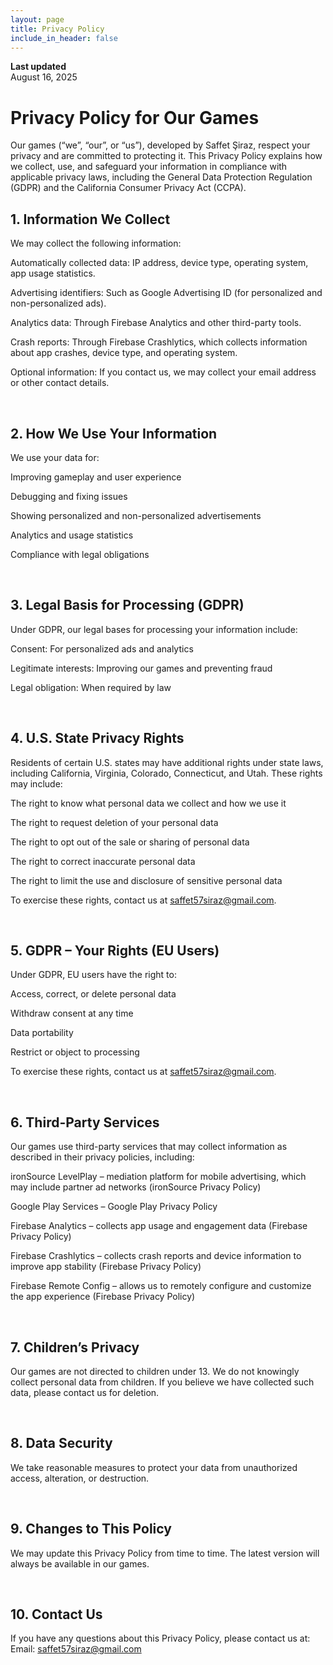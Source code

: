 ```yaml
---
layout: page
title: Privacy Policy
include_in_header: false
---
```


**Last updated**  
August 16, 2025

# Privacy Policy for Our Games
Our games (“we”, “our”, or “us”), developed by Saffet Şiraz, respect your privacy and are committed to protecting it. This Privacy Policy explains how we collect, use, and safeguard your information in compliance with applicable privacy laws, including the General Data Protection Regulation (GDPR) and the California Consumer Privacy Act (CCPA).


## 1. Information We Collect
We may collect the following information:

Automatically collected data: IP address, device type, operating system, app usage statistics.

Advertising identifiers: Such as Google Advertising ID (for personalized and non-personalized ads).

Analytics data: Through Firebase Analytics and other third-party tools.

Crash reports: Through Firebase Crashlytics, which collects information about app crashes, device type, and operating system.

Optional information: If you contact us, we may collect your email address or other contact details.

<br>

## 2. How We Use Your Information
We use your data for:

Improving gameplay and user experience

Debugging and fixing issues

Showing personalized and non-personalized advertisements

Analytics and usage statistics

Compliance with legal obligations

<br>

## 3. Legal Basis for Processing (GDPR)
Under GDPR, our legal bases for processing your information include:

Consent: For personalized ads and analytics

Legitimate interests: Improving our games and preventing fraud

Legal obligation: When required by law

<br>

## 4. U.S. State Privacy Rights
Residents of certain U.S. states may have additional rights under state laws, including California, Virginia, Colorado, Connecticut, and Utah. These rights may include:

The right to know what personal data we collect and how we use it

The right to request deletion of your personal data

The right to opt out of the sale or sharing of personal data

The right to correct inaccurate personal data

The right to limit the use and disclosure of sensitive personal data

To exercise these rights, contact us at saffet57siraz@gmail.com.

<br>

## 5. GDPR – Your Rights (EU Users)
Under GDPR, EU users have the right to:

Access, correct, or delete personal data

Withdraw consent at any time

Data portability

Restrict or object to processing

To exercise these rights, contact us at saffet57siraz@gmail.com.

<br>

## 6. Third-Party Services
Our games use third-party services that may collect information as described in their privacy policies, including:

ironSource LevelPlay – mediation platform for mobile advertising, which may include partner ad networks (ironSource Privacy Policy)

Google Play Services – Google Play Privacy Policy

Firebase Analytics – collects app usage and engagement data (Firebase Privacy Policy)

Firebase Crashlytics – collects crash reports and device information to improve app stability (Firebase Privacy Policy)

Firebase Remote Config – allows us to remotely configure and customize the app experience (Firebase Privacy Policy)


<br>

## 7. Children’s Privacy
Our games are not directed to children under 13. We do not knowingly collect personal data from children. If you believe we have collected such data, please contact us for deletion.

<br>

## 8. Data Security
We take reasonable measures to protect your data from unauthorized access, alteration, or destruction.

<br>

## 9. Changes to This Policy
We may update this Privacy Policy from time to time. The latest version will always be available in our games.

<br>

## 10. Contact Us
If you have any questions about this Privacy Policy, please contact us at:
Email: saffet57siraz@gmail.com
